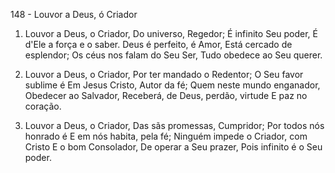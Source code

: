 148 - Louvor a Deus, ó Criador

1. Louvor a Deus, o Criador,
   Do universo, Regedor;
   É infinito Seu poder,
   É d'Ele a força e o saber.
   Deus é perfeito, é Amor,
   Está cercado de esplendor;
   Os céus nos falam do Seu Ser,
   Tudo obedece ao Seu querer.

2. Louvor a Deus, o Criador,
   Por ter mandado o Redentor;
   O Seu favor sublime é
   Em Jesus Cristo, Autor da fé;
   Quem neste mundo enganador,
   Obedecer ao Salvador,
   Receberá, de Deus, perdão, virtude
   E paz no coração.

3. Louvor a Deus, o Criador,
   Das sãs promessas, Cumpridor;
   Por todos nós honrado é
   E em nós habita, pela fé;
   Ninguém impede o Criador, com Cristo
   E o bom Consolador,
   De operar a Seu prazer,
   Pois infinito é o Seu poder.
